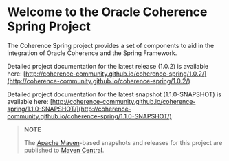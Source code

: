 Welcome to the Oracle Coherence Spring Project
==============================================

The Coherence Spring project provides a set of components to aid in the integration 
of Oracle Coherence and the Spring Framework.

Detailed project documentation for the latest release (1.0.2) is available
here: [http://coherence-community.github.io/coherence-spring/1.0.2/](http://coherence-community.github.io/coherence-spring/1.0.2/)

Detailed project documentation for the latest snapshot (1.1.0-SNAPSHOT) is available
here: [http://coherence-community.github.io/coherence-spring/1.1.0-SNAPSHOT/](http://coherence-community.github.io/coherence-spring/1.1.0-SNAPSHOT/)

> **NOTE**
>
> The [Apache Maven](http://maven.apache.org)-based snapshots and releases for this project are published to [Maven Central](http://repo1.maven.org/maven2/com/oracle/coherence/spring/).
>
